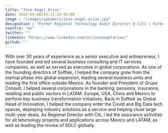 ```yaml
---
title: "Jose Angel Arias"
date: 2020-04-06T19:11:24-05:00
image : "/images/speakers/jose-angel-arias.jpg"
designation : "Former Regional Technology Audit Director @ Citi | Former Globa Innovation Director @ Softtek"
country: "mx"
twitter: ""
linkedin: "https://www.linkedin.com/in/joseangelarias/"
github: ""
---
```


With over 30 years of experience as a senior executive and entrepreneur, I have founded and led several business consulting and IT services companies, as well as served as executive in global corporations. As one of the founding directors of Softtek, I helped the company grow from the startup phase into global expansion, leading several business units and leading the first office outside Mexico. As founder and President of Grupo Consult, I helped several corporations in the banking, pensions, insurance, retailing and public sectors in LATAM. Europe, USA, China and Mexico to perform key business transformation initiatives. Back in Softtek as Global Head of Innovation, I helped the company enter the Could and Big Data tech spaces, deploying industry solutions as a service and helping close large multi-year deals. As Regional Director with Citi, I led the assurance activities for all tehcnology projects and applications across Mexico and LATAM; as well as leading the review of SDLC globally.
